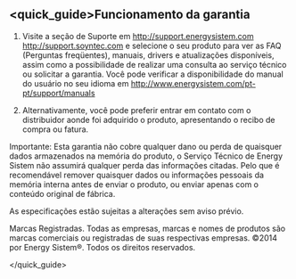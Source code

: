 ## <quick_guide>Funcionamento da garantia

1. Visite a seção de Suporte em http://support.energysistem.com http://support.soyntec.com e selecione o seu produto para ver as FAQ (Perguntas freqüentes), manuais, drivers e atualizações disponíveis, assim como a possibilidade de realizar uma consulta ao serviço técnico ou solicitar a garantia. 
Você pode verificar a disponibilidade do manual do usuário no seu idioma em http://www.energysistem.com/pt-pt/support/manuals 
  
2. Alternativamente, você pode preferir entrar em contato com o distribuidor aonde foi adquirido o produto, apresentando o recibo de compra ou fatura.
 
Importante: Esta garantia não cobre qualquer dano ou perda de quaisquer dados armazenados na memória do produto, o Serviço Técnico de Energy Sistem não assumirá qualquer perda das informações citadas. Pelo que é recomendável remover quaisquer dados ou informações pessoais da memória interna antes de enviar o produto, ou enviar apenas com o conteúdo original de fábrica.
 
As especificações estão sujeitas a alterações sem aviso prévio.
  
Marcas Registradas. Todas as empresas, marcas e nomes de produtos são marcas comerciais ou registradas de suas respectivas empresas.
©2014 por Energy Sistem®. Todos os direitos reservados.

</quick_guide>
